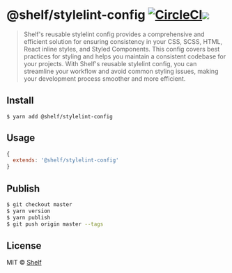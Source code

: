 # @shelf/stylelint-config [![CircleCI](https://circleci.com/gh/shelfio/stylelint-config/tree/master.svg?style=svg&circle-token=fb96286fdf74908dd97ef9ae569cd68eb9a2ccd5)](https://circleci.com/gh/shelfio/stylelint-config/tree/master)![](https://img.shields.io/badge/code_style-prettier-ff69b4.svg)

> Shelf's reusable stylelint config provides a comprehensive and efficient solution for ensuring consistency in your CSS, SCSS, HTML, React inline styles, and Styled Components. This config covers best practices for styling and helps you maintain a consistent codebase for your projects. With Shelf's reusable stylelint config, you can streamline your workflow and avoid common styling issues, making your development process smoother and more efficient.

## Install

```
$ yarn add @shelf/stylelint-config
```

## Usage

```js
{
  extends: '@shelf/stylelint-config'
}
```

## Publish

```sh
$ git checkout master
$ yarn version
$ yarn publish
$ git push origin master --tags
```

## License

MIT © [Shelf](https://shelf.io)
